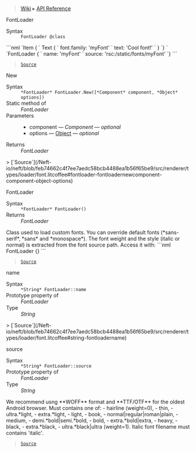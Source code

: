 > [Wiki](Home) ▸ [API Reference](API-Reference)

FontLoader
<dl><dt>Syntax</dt><dd><code>FontLoader @class</code></dd></dl>
```nml
`Item {
`   Text {
`       font.family: 'myFont'
`       text: 'Cool font!'
`   }
`}
`
`FontLoader {
`   name: 'myFont'
`   source: 'rsc:/static/fonts/myFont'
`}
```

> [`Source`](/Neft-io/neft/blob/feb74662c4f7ee7aedc58bcb4488ea1b56f65be9/src/renderer/types/loader/font.litcoffee#fontloader-class)

New
<dl><dt>Syntax</dt><dd><code>&#x2A;FontLoader&#x2A; FontLoader.New([&#x2A;Component&#x2A; component, &#x2A;Object&#x2A; options])</code></dd><dt>Static method of</dt><dd><i>FontLoader</i></dd><dt>Parameters</dt><dd><ul><li>component — <i>Component</i> — <i>optional</i></li><li>options — <a href="/Neft-io/neft/wiki/Utils-API.md#boolean-isobjectany-value">Object</a> — <i>optional</i></li></ul></dd><dt>Returns</dt><dd><i>FontLoader</i></dd></dl>
> [`Source`](/Neft-io/neft/blob/feb74662c4f7ee7aedc58bcb4488ea1b56f65be9/src/renderer/types/loader/font.litcoffee#fontloader-fontloadernewcomponent-component-object-options)

FontLoader
<dl><dt>Syntax</dt><dd><code>&#x2A;FontLoader&#x2A; FontLoader()</code></dd><dt>Returns</dt><dd><i>FontLoader</i></dd></dl>
Class used to load custom fonts.
You can override default fonts (*sans-serif*, *sans* and *monospace*).
The font weight and the style (italic or normal) is extracted from the font source path.
Access it with:
```nml
FontLoader {}
```

> [`Source`](/Neft-io/neft/blob/feb74662c4f7ee7aedc58bcb4488ea1b56f65be9/src/renderer/types/loader/font.litcoffee#fontloader-fontloader)

name
<dl><dt>Syntax</dt><dd><code>&#x2A;String&#x2A; FontLoader::name</code></dd><dt>Prototype property of</dt><dd><i>FontLoader</i></dd><dt>Type</dt><dd><i>String</i></dd></dl>
> [`Source`](/Neft-io/neft/blob/feb74662c4f7ee7aedc58bcb4488ea1b56f65be9/src/renderer/types/loader/font.litcoffee#string-fontloadername)

source
<dl><dt>Syntax</dt><dd><code>&#x2A;String&#x2A; FontLoader::source</code></dd><dt>Prototype property of</dt><dd><i>FontLoader</i></dd><dt>Type</dt><dd><i>String</i></dd></dl>
We recommend usng **WOFF** format and **TTF/OTF** for the oldest Android browser.
Must contains one of:
 - hairline (weight=0),
 - thin,
 - ultra.*light,
 - extra.*light,
 - light,
 - book,
 - normal|regular|roman|plain,
 - medium,
 - demi.*bold|semi.*bold,
 - bold,
 - extra.*bold|extra,
 - heavy,
 - black,
 - extra.*black,
 - ultra.*black|ultra (weight=1).
Italic font filename must contains 'italic'.

> [`Source`](/Neft-io/neft/blob/feb74662c4f7ee7aedc58bcb4488ea1b56f65be9/src/renderer/types/loader/font.litcoffee#string-fontloadersource)

